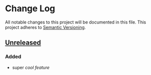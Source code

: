 # Change Log
All notable changes to this project will be documented in this file.
This project adheres to [Semantic Versioning](http://semver.org/).

## [Unreleased]
### Added
-   super _cool feature_

[unreleased]: https://github.com/geut/chan/compare/first-commit...HEAD
